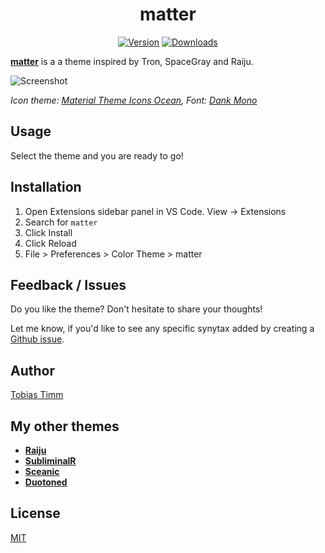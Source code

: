 <div align="center">

# matter

[![Version](https://img.shields.io/vscode-marketplace/v/TobiasTimm.matter.svg?style=for-the-badge)](https://marketplace.visualstudio.com/items?itemName=TobiasTimm.matter)
[![Downloads](https://img.shields.io/vscode-marketplace/d/TobiasTimm.matter.svg?style=for-the-badge)](https://marketplace.visualstudio.com/items?itemName=TobiasTimm.matter)

</div>

[**matter**](https://tobiastimm.github.io/matter/) is a a theme inspired by Tron, SpaceGray and Raiju.

![Screenshot](https://raw.githubusercontent.com/tobiastimm/matter/master/screenshot.png)

_Icon theme: [Material Theme Icons Ocean](https://marketplace.visualstudio.com/items?itemName=Equinusocio.vsc-material-theme), Font: [Dank Mono](https://dank.sh)_

## Usage

Select the theme and you are ready to go!

## Installation

1.  Open Extensions sidebar panel in VS Code. View → Extensions
1.  Search for `matter`
1.  Click Install
1.  Click Reload
1.  File > Preferences > Color Theme > matter

## Feedback / Issues

Do you like the theme? Don't hesitate to share your thoughts!

Let me know, if you'd like to see any specific synytax added by creating a [Github issue](https://github.com/tobiastimm/matter/issues).

## Author

[Tobias Timm](https://twitter.com/TbsTimm)

## My other themes

- [**Raiju**](https://github.com/tobiastimm/raiju/)
- [**SubliminalR**](https://github.com/tobiastimm/subliminalr/)
- [**Sceanic**](https://github.com/tobiastimm/sceanic/)
- [**Duotoned**](https://github.com/tobiastimm/duotoned/)

## License

[MIT](./LICENSE)
